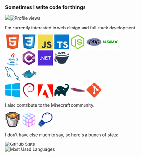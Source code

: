 ### Sometimes I write code for things
![](https://hit.yhype.me/github/profile?user_id=34699884)![Profile views](https://komarev.com/ghpvc/?username=encode42&style=flat-square)

I'm currently interested in web design and full stack development.

<img width="50px" src="html.png"> <img width="50px" src="css.png"> <img width="50px" src="javascript.png"> <img width="50px" src="typescript.png"> <img width="50px" src="nodejs.png"> <img width="50px" src="php.png"> <img width="50px" src="nginx.png">  
<img width="50px" src="java.png"> <img width="50px" src="csharp.png"> <img width="50px" src="dotnet.png"> <img width="50px" src="coffeescript.png">  
<img width="50px" src="mysql.png"> <img width="50px" src="docker.png">  
<img width="50px" src="windows.png"> <img width="50px" src="debian.png"> <img width="50px" src="adobe.png"> <img width="50px" src="gradle.png"> <img width="50px" src="apache.png"> <img width="50px" src="git.png">

I also contribute to the Minecraft community.

<a href="http://bukkit.org"><img width="50px" src="bukkit.png"></a> <a href="http://purpur.pl3x.net"><img width="50px" src="purpur.png"></a> <a href="http://craftlight.org"><img width="50px" src="craftlight.png"></a>

<!--
this is temporary
[![Website](https://img.shields.io/badge/My-Website-777?style=flat-square)][my-website]  
[![Support Discord](https://img.shields.io/discord/646517284453613578?color=7289DA&label=Support%20Discord&style=flat-square)][my-discord]  
[![CraftLight Network Website](https://img.shields.io/badge/CraftLight-Website-044bbb?style=flat-square)][craftlight-website]  
[![CraftLight Network Discord](https://img.shields.io/discord/525487377817534484?color=7289DA&label=Discord&style=flat-square)][craftlight-discord]  
[![CraftLight GitHub](https://img.shields.io/github/followers/CraftLight-Network?color=171515&label=GitHub%20Followers&style=flat-square)][craftlight-github]
-->

I don't have else much to say, so here's a bunch of stats:

![GitHub Stats](https://github-readme-stats.vercel.app/api?username=Encode42&include_all_commits=true&count_private=true&hide=issues&show_icons=true&disable_animations=true&hide_border=true&bg_color=333&icon_color=aaa&title_color=aaa&text_color=777)  
![Most Used Languages](https://github-readme-stats.vercel.app/api/top-langs/?username=Encode42&layout=compact&card_width=444&hide_border=true&bg_color=333&icon_color=aaa&title_color=aaa&text_color=777)